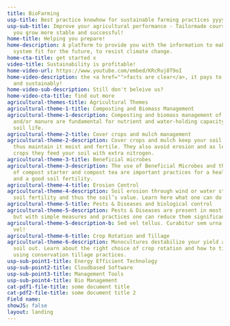 ```yaml
---
title: BioFarming
usp-title: Best practice knowhow for sustainable farming practices yyyyy
usp-sub-title: Improve your agricultural performance - Tailormade courses to help
  you grow more stable and successful!
home-title: Helping you prepare!
home-description: A platform to provide you with the information to make your farming
  system fit for the future, to resist climate change.
home-cta-title: get started x
video-title: Sustainability is profitable!
home-video-url: https://www.youtube.com/embed/KRcRuj8T9oI
home-video-description: the <a href="">facts are clear</a>, it pays to grow biologically
  and sustainably!
home-video-sub-description: Still don't beleive us?
home-video-cta-title: find out more
agricultural-themes-title: Agricultural Themes
agricultural-theme-1-title: Composting and Biomass Management
agricultural-theme-1-description: Composting and biomass management of crop residues
  and/or manure are fundamental for nutrient and water-holding capacity and a healthy
  soil life.
agricultural-theme-2-title: Cover crops and mulch management
agricultural-theme-2-description: Cover crops and mulch keep your soil covered and
  thus maintain it moist and fertile. They also avoid erosion and as leguminous cover
  crops they feed your soil with extra nitrogen.
agricultural-theme-3-title: Beneficial microbes
agricultural-theme-3-description: The use of Beneficial Microbes and the production
  of compost starter and compost tea are important practices for a healthy soil life
  and a good soil fertility.
agricultural-theme-4-title: Erosion Control
agricultural-theme-4-description: Soil erosion through wind or water strongly degrades
  soil fertility and thus the soil’s value. Learn here what one can do about it.<br/><br/>
agricultural-theme-5-title: Pests & Diseases and biological control
agricultural-theme-5-description: Pests & Diseases are present in most farms worldwide,
  but with simple measures and practices one can reduce them significantly.<br/><br/>
agricultural-theme-5-description-b: Sed vel tellus. Curabitur sem urna, consequat
  vel!
agricultural-theme-6-title: Crop Rotation and Tillage
agricultural-theme-6-description: Monocultures destabilize your yield and leach your
  soil out. Learn about the right choice of crop rotation and how to till the soil
  using conservation tillage practices.
usp-sub-point1-title: Energy Efficient Technology
usp-sub-point2-title: Cloudbased Software
usp-sub-point3-title: Management Tools
usp-sub-point4-title: Bio Management
cat-pdf1-file-title: some document title
cat-pdf2-file-title: some document title 2
Field name: 
showJS: false
layout: landing
---
```


